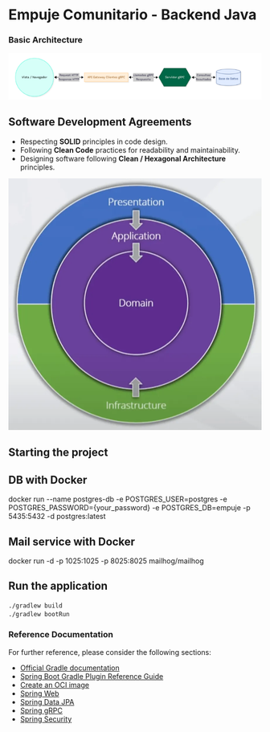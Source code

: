 # Empuje Comunitario - Backend Java

### Basic Architecture
![img.png](src/main/resources/static/img.png)

## Software Development Agreements
- Respecting **SOLID** principles in code design.
- Following **Clean Code** practices for readability and maintainability.
- Designing software following **Clean / Hexagonal Architecture** principles.

![img.png](src/main/resources/static/CleanArchitecture.png)

## Starting the project

## DB with Docker
docker run --name postgres-db -e POSTGRES_USER=postgres -e POSTGRES_PASSWORD={your_password} -e POSTGRES_DB=empuje -p 5435:5432 -d postgres:latest

## Mail service with Docker
docker run -d -p 1025:1025 -p 8025:8025 mailhog/mailhog

## Run the application

```bash
./gradlew build
./gradlew bootRun
```



### Reference Documentation
For further reference, please consider the following sections:

* [Official Gradle documentation](https://docs.gradle.org)
* [Spring Boot Gradle Plugin Reference Guide](https://docs.spring.io/spring-boot/3.5.5/gradle-plugin)
* [Create an OCI image](https://docs.spring.io/spring-boot/3.5.5/gradle-plugin/packaging-oci-image.html)
* [Spring Web](https://docs.spring.io/spring-boot/3.5.5/reference/web/servlet.html)
* [Spring Data JPA](https://docs.spring.io/spring-boot/3.5.5/reference/data/sql.html#data.sql.jpa-and-spring-data)
* [Spring gRPC](https://docs.spring.io/spring-grpc/reference/index.html)
* [Spring Security](https://docs.spring.io/spring-boot/3.5.5/reference/web/spring-security.html)
